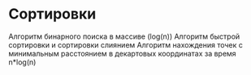 # Сортировки
Алгоритм бинарного поиска в массиве (log(n))
Алгоритм быстрой сортировки и сортировки слиянием
Алгоритм нахождения точек с минимальным расстоянием в декартовых координатах за время n*log(n)
